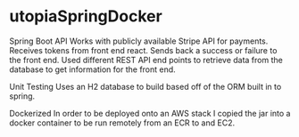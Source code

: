 # utopiaSpringDocker
Spring Boot API
Works with publicly available Stripe API for payments.  Receives tokens from front end react. Sends back a success or failure to the front end.
Used different REST API end points to retrieve data from the database to get information for the front end.

Unit Testing
Uses an H2 database to build based off of the ORM built in to spring. 

Dockerized
In order to be deployed onto an AWS stack I copied the jar into a docker container to be run remotely from an ECR to and EC2.
